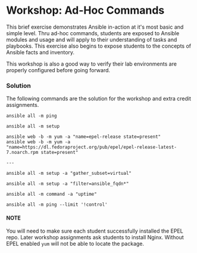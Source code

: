 # Workshop: Ad-Hoc Commands

This brief exercise demonstrates Ansible in-action at it's most basic and simple level. Thru ad-hoc commands, students are exposed to Ansible modules and usage and will apply to their understanding of tasks and playbooks. This exercise also begins to expose students to the concepts of Ansible facts and inventory.

This workshop is also a good way to verify their lab environments are properly configured before going forward.

### Solution

The following commands are the solution for the workshop and extra credit assignments.

```
ansible all -m ping

ansible all -m setup

ansible web -b -m yum -a "name=epel-release state=present"
ansible web -b -m yum -a "name=https://dl.fedoraproject.org/pub/epel/epel-release-latest-7.noarch.rpm state=present"

---

ansible all -m setup -a "gather_subset=virtual"

ansible all -m setup -a "filter=ansible_fqdn*"

ansible all -m command -a "uptime"

ansible all -m ping --limit '!control'
```

#### NOTE

You will need to make sure each student successfully installed the EPEL repo. Later workshop assignments ask students to install Nginx. Without EPEL enabled `yum` will not be able to locate the package.